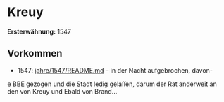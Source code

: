 # Kreuy

**Ersterwähnung:** 1547

## Vorkommen
- 1547: [jahre/1547/README.md](../jahre/1547/README.md) – in der Nacht aufgebrochen, davon-


e BBE
gezogen und die Stadt ledig gelaſſen, darum der Rat
anderweit an den von Kreuy und Ebald von Brand...
